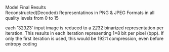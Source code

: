 Model Final Results<br>
Reconstructed(Decoded) Representatinos in PNG & JPEG Formats in all quality levels from 0 to 15

each '32*32*3' input image is reduced to a 2*2*32 binarized representation per iteration. This results in each iteration representing 1=8 bit per pixel (bpp).
If only the first iteration is used, this would be 192:1 compression, even before entropy coding
